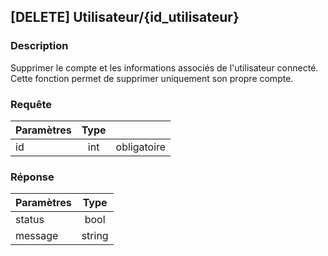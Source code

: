 ﻿---
id: Delete utilisateur
hide_title: \[DELETE\] Utilisateur/\{id_utilisateur\}
---
## \[DELETE\] Utilisateur/\{id_utilisateur\}

### Description

Supprimer le compte et les informations associés de l'utilisateur connecté.
Cette fonction permet de supprimer uniquement son propre compte.


### Requête

| Paramètres       |Type      ||
| ------------- | :-----------: | -----: |
| id      | int | obligatoire |


### Réponse

| Paramètres       |Type      |
| ------------- | :-----------: |
| status      | bool |  
| message     |   string    |

